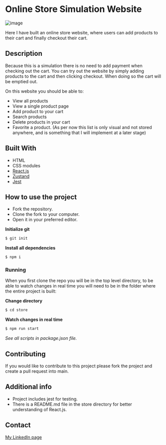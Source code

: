 # Online Store Simulation Website

![image](https://gcdnb.pbrd.co/images/S1W8sVvPO9uz.png?o=1)

Here I have built an online store website, where users can add products to their cart and finally checkout their cart.

## Description

Because this is a simulation there is no need to add payment when checking out the cart. You can try out the website by simply adding products to the cart and then clicking checkout. When doing so the cart will be emptied out.

On this website you should be able to:

- View all products
- View a single product page
- Add product to your cart
- Search products
- Delete products in your cart
- Favorite a product. (As per now this list is only visual and not stored anywhere, and is something that I will implement at a later stage)

## Built With

- HTML
- CSS modules
- [React.js](https://legacy.reactjs.org/docs/getting-started.html)
- [Zustand](https://docs.pmnd.rs/zustand/getting-started/introduction)
- [Jest](https://jestjs.io/docs/getting-started)

## How to use the project

- Fork the repository.
- Clone the fork to your computer.
- Open it in your preferred editor.

**Initialize git**

```bash
$ git init
```

**Install all dependencies**

```bash
$ npm i
```

### Running

When you first clone the repo you will be in the top level directory, to be able to watch changes in real time you will need to
be in the folder where the entire project is built:

**Change directory**

```bash
$ cd store
```

**Watch changes in real time**

```bash
$ npm run start
```

_See all scripts in package.json file._

## Contributing

If you would like to contribute to this project please fork the project and create a pull request into main.

## Additional info

- Project includes jest for testing.
- There is a README.md file in the store directory for better understanding of React.js.

## Contact

[My LinkedIn page](https://www.linkedin.com/in/charlottesjusdal/)
